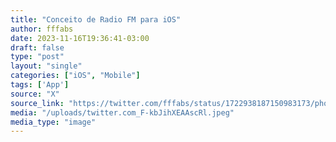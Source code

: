```yaml
---
title: "Conceito de Radio FM para iOS"
author: fffabs
date: 2023-11-16T19:36:41-03:00
draft: false
type: "post"
layout: "single"
categories: ["iOS", "Mobile"]
tags: ['App']
source: "X"
source_link: "https://twitter.com/fffabs/status/1722938187150983173/photo/1"
media: "/uploads/twitter.com_F-kbJihXEAAscRl.jpeg"
media_type: "image"
---
```


